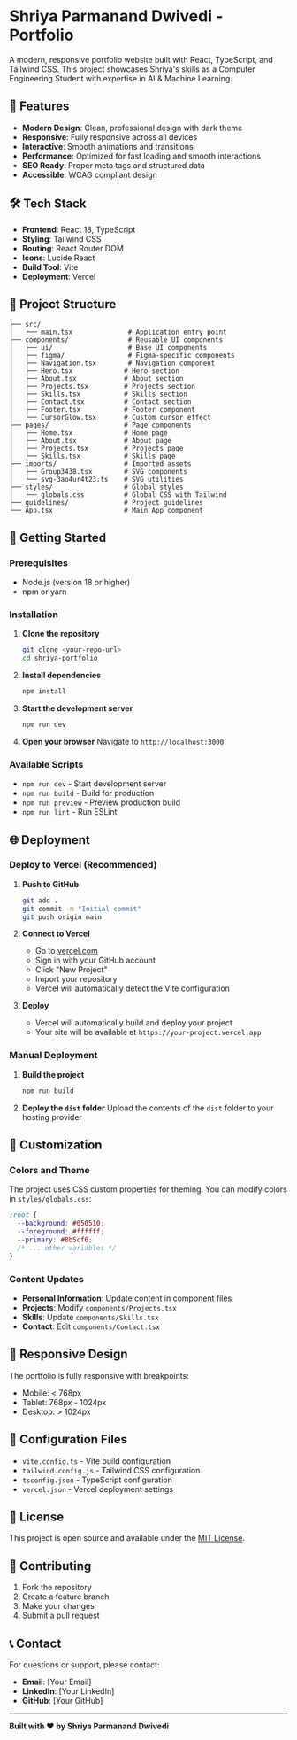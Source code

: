 # Shriya Parmanand Dwivedi - Portfolio

A modern, responsive portfolio website built with React, TypeScript, and Tailwind CSS. This project showcases Shriya's skills as a Computer Engineering Student with expertise in AI & Machine Learning.

## 🚀 Features

- **Modern Design**: Clean, professional design with dark theme
- **Responsive**: Fully responsive across all devices
- **Interactive**: Smooth animations and transitions
- **Performance**: Optimized for fast loading and smooth interactions
- **SEO Ready**: Proper meta tags and structured data
- **Accessible**: WCAG compliant design

## 🛠️ Tech Stack

- **Frontend**: React 18, TypeScript
- **Styling**: Tailwind CSS
- **Routing**: React Router DOM
- **Icons**: Lucide React
- **Build Tool**: Vite
- **Deployment**: Vercel

## 📁 Project Structure

```
├── src/
│   └── main.tsx              # Application entry point
├── components/               # Reusable UI components
│   ├── ui/                   # Base UI components
│   ├── figma/                # Figma-specific components
│   ├── Navigation.tsx        # Navigation component
│   ├── Hero.tsx             # Hero section
│   ├── About.tsx            # About section
│   ├── Projects.tsx         # Projects section
│   ├── Skills.tsx           # Skills section
│   ├── Contact.tsx          # Contact section
│   ├── Footer.tsx           # Footer component
│   └── CursorGlow.tsx       # Custom cursor effect
├── pages/                   # Page components
│   ├── Home.tsx             # Home page
│   ├── About.tsx            # About page
│   ├── Projects.tsx         # Projects page
│   └── Skills.tsx           # Skills page
├── imports/                 # Imported assets
│   ├── Group3438.tsx        # SVG components
│   └── svg-3ao4ur4t23.ts    # SVG utilities
├── styles/                  # Global styles
│   └── globals.css          # Global CSS with Tailwind
├── guidelines/              # Project guidelines
└── App.tsx                  # Main App component
```

## 🚀 Getting Started

### Prerequisites

- Node.js (version 18 or higher)
- npm or yarn

### Installation

1. **Clone the repository**
   ```bash
   git clone <your-repo-url>
   cd shriya-portfolio
   ```

2. **Install dependencies**
   ```bash
   npm install
   ```

3. **Start the development server**
   ```bash
   npm run dev
   ```

4. **Open your browser**
   Navigate to `http://localhost:3000`

### Available Scripts

- `npm run dev` - Start development server
- `npm run build` - Build for production
- `npm run preview` - Preview production build
- `npm run lint` - Run ESLint

## 🌐 Deployment

### Deploy to Vercel (Recommended)

1. **Push to GitHub**
   ```bash
   git add .
   git commit -m "Initial commit"
   git push origin main
   ```

2. **Connect to Vercel**
   - Go to [vercel.com](https://vercel.com)
   - Sign in with your GitHub account
   - Click "New Project"
   - Import your repository
   - Vercel will automatically detect the Vite configuration

3. **Deploy**
   - Vercel will automatically build and deploy your project
   - Your site will be available at `https://your-project.vercel.app`

### Manual Deployment

1. **Build the project**
   ```bash
   npm run build
   ```

2. **Deploy the `dist` folder**
   Upload the contents of the `dist` folder to your hosting provider

## 🎨 Customization

### Colors and Theme

The project uses CSS custom properties for theming. You can modify colors in `styles/globals.css`:

```css
:root {
  --background: #050510;
  --foreground: #ffffff;
  --primary: #8b5cf6;
  /* ... other variables */
}
```

### Content Updates

- **Personal Information**: Update content in component files
- **Projects**: Modify `components/Projects.tsx`
- **Skills**: Update `components/Skills.tsx`
- **Contact**: Edit `components/Contact.tsx`

## 📱 Responsive Design

The portfolio is fully responsive with breakpoints:
- Mobile: < 768px
- Tablet: 768px - 1024px
- Desktop: > 1024px

## 🔧 Configuration Files

- `vite.config.ts` - Vite build configuration
- `tailwind.config.js` - Tailwind CSS configuration
- `tsconfig.json` - TypeScript configuration
- `vercel.json` - Vercel deployment settings

## 📄 License

This project is open source and available under the [MIT License](LICENSE).

## 🤝 Contributing

1. Fork the repository
2. Create a feature branch
3. Make your changes
4. Submit a pull request

## 📞 Contact

For questions or support, please contact:
- **Email**: [Your Email]
- **LinkedIn**: [Your LinkedIn]
- **GitHub**: [Your GitHub]

---

**Built with ❤️ by Shriya Parmanand Dwivedi** 